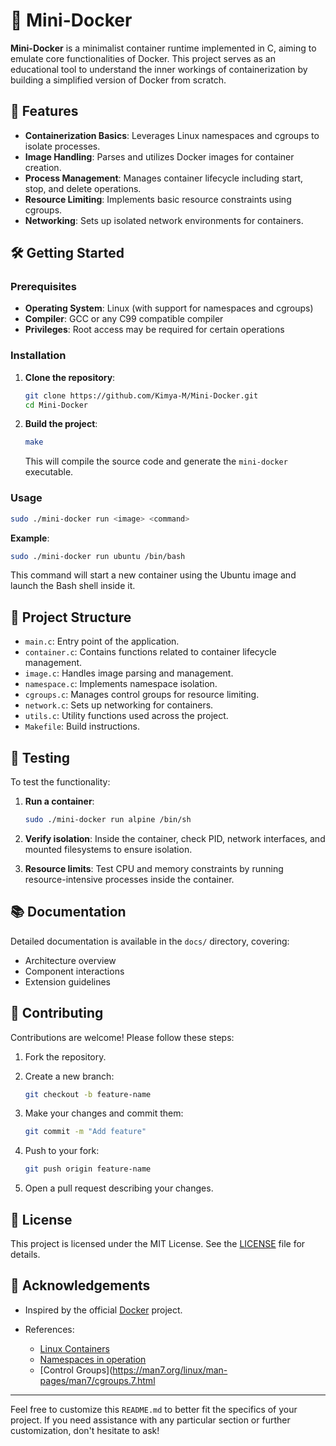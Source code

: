 # 🐳 Mini-Docker

**Mini-Docker** is a minimalist container runtime implemented in C, aiming to emulate core functionalities of Docker. This project serves as an educational tool to understand the inner workings of containerization by building a simplified version of Docker from scratch.

## 🚀 Features

* **Containerization Basics**: Leverages Linux namespaces and cgroups to isolate processes.
* **Image Handling**: Parses and utilizes Docker images for container creation.
* **Process Management**: Manages container lifecycle including start, stop, and delete operations.
* **Resource Limiting**: Implements basic resource constraints using cgroups.
* **Networking**: Sets up isolated network environments for containers.

## 🛠️ Getting Started

### Prerequisites

* **Operating System**: Linux (with support for namespaces and cgroups)
* **Compiler**: GCC or any C99 compatible compiler
* **Privileges**: Root access may be required for certain operations

### Installation

1. **Clone the repository**:

   ```bash
   git clone https://github.com/Kimya-M/Mini-Docker.git
   cd Mini-Docker
   ```

2. **Build the project**:

   ```bash
   make
   ```

   This will compile the source code and generate the `mini-docker` executable.

### Usage

```bash
sudo ./mini-docker run <image> <command>
```

**Example**:

```bash
sudo ./mini-docker run ubuntu /bin/bash
```

This command will start a new container using the Ubuntu image and launch the Bash shell inside it.

## 📁 Project Structure

* `main.c`: Entry point of the application.
* `container.c`: Contains functions related to container lifecycle management.
* `image.c`: Handles image parsing and management.
* `namespace.c`: Implements namespace isolation.
* `cgroups.c`: Manages control groups for resource limiting.
* `network.c`: Sets up networking for containers.
* `utils.c`: Utility functions used across the project.
* `Makefile`: Build instructions.

## 🧪 Testing

To test the functionality:

1. **Run a container**:

   ```bash
   sudo ./mini-docker run alpine /bin/sh
   ```

2. **Verify isolation**: Inside the container, check PID, network interfaces, and mounted filesystems to ensure isolation.

3. **Resource limits**: Test CPU and memory constraints by running resource-intensive processes inside the container.

## 📚 Documentation

Detailed documentation is available in the `docs/` directory, covering:

* Architecture overview
* Component interactions
* Extension guidelines

## 🤝 Contributing

Contributions are welcome! Please follow these steps:

1. Fork the repository.

2. Create a new branch:

   ```bash
   git checkout -b feature-name
   ```

3. Make your changes and commit them:

   ```bash
   git commit -m "Add feature"
   ```

4. Push to your fork:

   ```bash
   git push origin feature-name
   ```

5. Open a pull request describing your changes.

## 📄 License

This project is licensed under the MIT License. See the [LICENSE](LICENSE) file for details.

## 🙏 Acknowledgements

* Inspired by the official [Docker](https://www.docker.com/) project.
* References:

  * [Linux Containers](https://linuxcontainers.org/)
  * [Namespaces in operation](https://man7.org/linux/man-pages/man7/namespaces.7.html)
  * [Control Groups](https://man7.org/linux/man-pages/man7/cgroups.7.html

---

Feel free to customize this `README.md` to better fit the specifics of your project. If you need assistance with any particular section or further customization, don't hesitate to ask!
